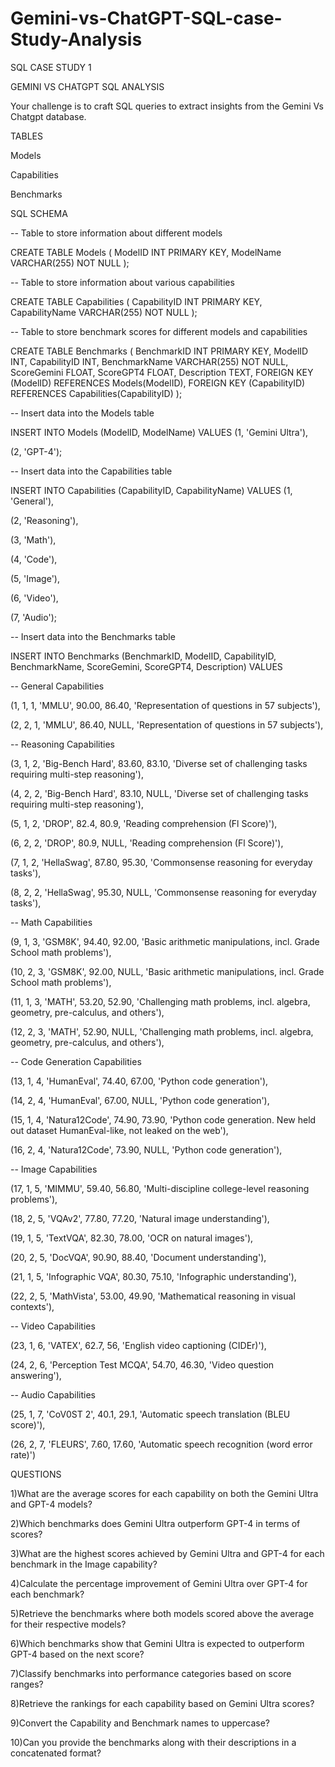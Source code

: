 # Gemini-vs-ChatGPT-SQL-case-Study-Analysis
SQL CASE STUDY 1

GEMINI VS CHATGPT SQL ANALYSIS

Your challenge is to craft SQL queries to extract insights from the Gemini Vs Chatgpt database.

TABLES

Models

Capabilities

Benchmarks

SQL SCHEMA
													
  
-- Table to store information about different models

CREATE TABLE Models (
    ModelID INT PRIMARY KEY,
    ModelName VARCHAR(255) NOT NULL
);


-- Table to store information about various capabilities

CREATE TABLE Capabilities (
    CapabilityID INT PRIMARY KEY,
    CapabilityName VARCHAR(255) NOT NULL
);


-- Table to store benchmark scores for different models and capabilities

CREATE TABLE Benchmarks (
    BenchmarkID INT PRIMARY KEY,
    ModelID INT,
    CapabilityID INT,
    BenchmarkName VARCHAR(255) NOT NULL,
    ScoreGemini FLOAT,
    ScoreGPT4 FLOAT,
    Description TEXT,
    FOREIGN KEY (ModelID) REFERENCES Models(ModelID),
    FOREIGN KEY (CapabilityID) REFERENCES Capabilities(CapabilityID)
);


-- Insert data into the Models table

INSERT INTO Models (ModelID, ModelName) VALUES
(1, 'Gemini Ultra'),

(2, 'GPT-4');


-- Insert data into the Capabilities table

INSERT INTO Capabilities (CapabilityID, CapabilityName) VALUES
(1, 'General'),

(2, 'Reasoning'),

(3, 'Math'),

(4, 'Code'),

(5, 'Image'),

(6, 'Video'),

(7, 'Audio');


-- Insert data into the Benchmarks table

INSERT INTO Benchmarks (BenchmarkID, ModelID, CapabilityID, BenchmarkName, ScoreGemini, ScoreGPT4, Description) VALUES

-- General Capabilities

(1, 1, 1, 'MMLU', 90.00, 86.40, 'Representation of questions in 57 subjects'),

(2, 2, 1, 'MMLU', 86.40, NULL, 'Representation of questions in 57 subjects'),


-- Reasoning Capabilities

(3, 1, 2, 'Big-Bench Hard', 83.60, 83.10, 'Diverse set of challenging tasks requiring multi-step reasoning'),

(4, 2, 2, 'Big-Bench Hard', 83.10, NULL, 'Diverse set of challenging tasks requiring multi-step reasoning'),

(5, 1, 2, 'DROP', 82.4, 80.9, 'Reading comprehension (Fl Score)'),

(6, 2, 2, 'DROP', 80.9, NULL, 'Reading comprehension (Fl Score)'),

(7, 1, 2, 'HellaSwag', 87.80, 95.30, 'Commonsense reasoning for everyday tasks'),

(8, 2, 2, 'HellaSwag', 95.30, NULL, 'Commonsense reasoning for everyday tasks'),


-- Math Capabilities

(9, 1, 3, 'GSM8K', 94.40, 92.00, 'Basic arithmetic manipulations, incl. Grade School math problems'),

(10, 2, 3, 'GSM8K', 92.00, NULL, 'Basic arithmetic manipulations, incl. Grade School math problems'),

(11, 1, 3, 'MATH', 53.20, 52.90, 'Challenging math problems, incl. algebra, geometry, pre-calculus, and others'),

(12, 2, 3, 'MATH', 52.90, NULL, 'Challenging math problems, incl. algebra, geometry, pre-calculus, and others'),


-- Code Generation Capabilities

(13, 1, 4, 'HumanEval', 74.40, 67.00, 'Python code generation'),

(14, 2, 4, 'HumanEval', 67.00, NULL, 'Python code generation'),

(15, 1, 4, 'Natura12Code', 74.90, 73.90, 'Python code generation. New held out dataset HumanEval-like, not leaked on the web'),

(16, 2, 4, 'Natura12Code', 73.90, NULL, 'Python code generation'),


-- Image Capabilities

(17, 1, 5, 'MIMMU', 59.40, 56.80, 'Multi-discipline college-level reasoning problems'),

(18, 2, 5, 'VQAv2', 77.80, 77.20, 'Natural image understanding'),

(19, 1, 5, 'TextVQA', 82.30, 78.00, 'OCR on natural images'),

(20, 2, 5, 'DocVQA', 90.90, 88.40, 'Document understanding'),

(21, 1, 5, 'Infographic VQA', 80.30, 75.10, 'Infographic understanding'),

(22, 2, 5, 'MathVista', 53.00, 49.90, 'Mathematical reasoning in visual contexts'),


-- Video Capabilities

(23, 1, 6, 'VATEX', 62.7, 56, 'English video captioning (CIDEr)'),

(24, 2, 6, 'Perception Test MCQA', 54.70, 46.30, 'Video question answering'),


-- Audio Capabilities

(25, 1, 7, 'CoV0ST 2', 40.1, 29.1, 'Automatic speech translation (BLEU score)'),

(26, 2, 7, 'FLEURS', 7.60, 17.60, 'Automatic speech recognition (word error rate)')




QUESTIONS

1)What are the average scores for each capability on both the Gemini Ultra and GPT-4 models?

2)Which benchmarks does Gemini Ultra outperform GPT-4 in terms of scores?

3)What are the highest scores achieved by Gemini Ultra and GPT-4 for each benchmark in the Image capability?

4)Calculate the percentage improvement of Gemini Ultra over GPT-4 for each benchmark?

5)Retrieve the benchmarks where both models scored above the average for their respective models?

6)Which benchmarks show that Gemini Ultra is expected to outperform GPT-4 based on the next score?

7)Classify benchmarks into performance categories based on score ranges?

8)Retrieve the rankings for each capability based on Gemini Ultra scores?

9)Convert the Capability and Benchmark names to uppercase?

10)Can you provide the benchmarks along with their descriptions in a concatenated format?
